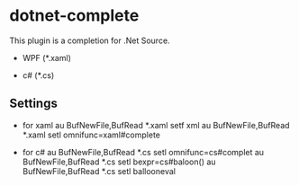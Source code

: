 dotnet-complete
===============
This plugin is a completion for .Net Source.

 - WPF (*.xaml)

 - c# (*.cs)

Settings
--------
* for xaml
    au BufNewFile,BufRead *.xaml    setf xml
    au BufNewFile,BufRead *.xaml    setl omnifunc=xaml#complete

* for c#
    au BufNewFile,BufRead *.cs      setl omnifunc=cs#complet
    au BufNewFile,BufRead *.cs      setl bexpr=cs#baloon()
    au BufNewFile,BufRead *.cs      setl ballooneval
